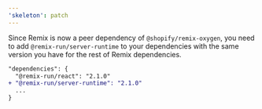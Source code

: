```yaml
---
'skeleton': patch
---
```


Since Remix is now a peer dependency of `@shopify/remix-oxygen`, you need to add `@remix-run/server-runtime` to your dependencies with the same version you have for the rest of Remix dependencies.

```diff
"dependencies": {
  "@remix-run/react": "2.1.0"
+ "@remix-run/server-runtime": "2.1.0"
  ...
}
```
